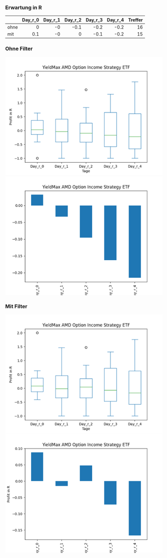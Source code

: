 ### Erwartung in R
|      |   Day_r_0 |   Day_r_1 |   Day_r_2 |   Day_r_3 |   Day_r_4 |   Treffer |
|:-----|----------:|----------:|----------:|----------:|----------:|----------:|
| ohne |       0   |        -0 |      -0.1 |      -0.2 |      -0.2 |        16 |
| mit  |       0.1 |        -0 |       0   |      -0.1 |      -0.2 |        15 |

### Ohne Filter
![image info](./data/AMDY_box_all.png)
![image info](./data/AMDY_median_all.png)

### Mit Filter
![image info](./data/AMDY_box_filtered.png)
![image info](./data/AMDY_median_filtered.png)